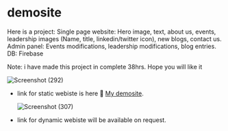# demosite
Here is a project:
Single page website: Hero image, text, about us, events, leadership images (Name, title, linkedin/twitter icon), new blogs, contact us.
Admin panel: Events modifications, leadership modifications, blog entries.
DB: Firebase

Note: i have made this project in complete 38hrs. Hope you will like it

![Screenshot (292)](https://user-images.githubusercontent.com/54675828/138551008-4614db52-27de-45d1-b3b2-1a36311a201a.png)


- link for static webiste is here :large_blue_circle: [My demosite](https://demositevtf.herokuapp.com/index.html).
  
  ![Screenshot (307)](https://user-images.githubusercontent.com/54675828/138599620-30ff7c86-5d70-40d8-8cbb-ddaa96c00add.png)

- link for dynamic webiste will be available on request.

